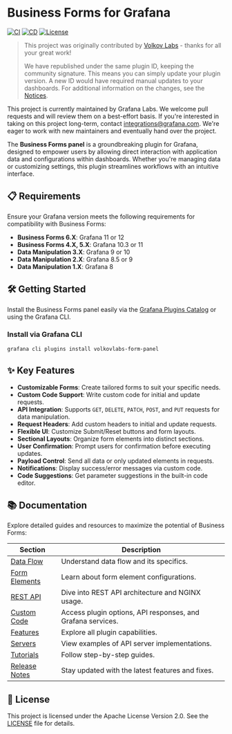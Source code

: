 # Business Forms for Grafana
[![CI](https://github.com/grafana/business-charts/actions/workflows/push.yml/badge.svg)](https://github.com/grafana/business-charts/actions/workflows/push.yml)
[![CD](https://github.com/grafana/business-charts/actions/workflows/publish.yml/badge.svg)](https://github.com/grafana/business-charts/actions/workflows/publish.yml)
[![License](https://img.shields.io/github/license/grafana/business-charts)](LICENSE)

>This project was originally contributed by [Volkov Labs](https://github.com/volkovlabs/business-charts) - thanks for all your great work!
>
>We have republished under the same plugin ID, keeping the community signature. This means you can simply update your plugin version. A new ID would have required manual updates to your dashboards. For additional information on the changes, see the [Notices](/NOTICES).

This project is currently maintained by Grafana Labs. We welcome pull requests and will review them on a best-effort basis. If you're interested in taking on this project long-term, contact [integrations@grafana.com](mailto:integrations@grafana.com). We're eager to work with new maintainers and eventually hand over the project.

The **Business Forms panel** is a groundbreaking plugin for Grafana, designed to empower users by allowing direct interaction with application data and configurations within dashboards. Whether you're managing data or customizing settings, this plugin streamlines workflows with an intuitive interface.

## 📋 Requirements

Ensure your Grafana version meets the following requirements for compatibility with Business Forms:

- **Business Forms 6.X**: Grafana 11 or 12
- **Business Forms 4.X, 5.X**: Grafana 10.3 or 11
- **Data Manipulation 3.X**: Grafana 9 or 10
- **Data Manipulation 2.X**: Grafana 8.5 or 9
- **Data Manipulation 1.X**: Grafana 8

## 🛠️ Getting Started

Install the Business Forms panel easily via the [Grafana Plugins Catalog](https://grafana.com/grafana/plugins/volkovlabs-form-panel/) or using the Grafana CLI.

### Install via Grafana CLI

```bash
grafana cli plugins install volkovlabs-form-panel
```

## ✨ Key Features

- **Customizable Forms**: Create tailored forms to suit your specific needs.
- **Custom Code Support**: Write custom code for initial and update requests.
- **API Integration**: Supports `GET`, `DELETE`, `PATCH`, `POST`, and `PUT` requests for data manipulation.
- **Request Headers**: Add custom headers to initial and update requests.
- **Flexible UI**: Customize Submit/Reset buttons and form layouts.
- **Sectional Layouts**: Organize form elements into distinct sections.
- **User Confirmation**: Prompt users for confirmation before executing updates.
- **Payload Control**: Send all data or only updated elements in requests.
- **Notifications**: Display success/error messages via custom code.
- **Code Suggestions**: Get parameter suggestions in the built-in code editor.

## 📚 Documentation

Explore detailed guides and resources to maximize the potential of Business Forms:

| Section                                                                      | Description                                                 |
| ---------------------------------------------------------------------------- | ----------------------------------------------------------- |
| [Data Flow](https://volkovlabs.io/plugins/business-forms/data-flow/)         | Understand data flow and its specifics.                     |
| [Form Elements](https://volkovlabs.io/plugins/business-forms/form-elements/) | Learn about form element configurations.                    |
| [REST API](https://volkovlabs.io/plugins/business-forms/architecture/)       | Dive into REST API architecture and NGINX usage.            |
| [Custom Code](https://volkovlabs.io/plugins/business-forms/code/)            | Access plugin options, API responses, and Grafana services. |
| [Features](https://volkovlabs.io/plugins/business-forms/features/)           | Explore all plugin capabilities.                            |
| [Servers](https://volkovlabs.io/plugins/business-forms/servers/)             | View examples of API server implementations.                |
| [Tutorials](https://volkovlabs.io/plugins/business-forms/tutorials/)         | Follow step-by-step guides.                                 |
| [Release Notes](https://volkovlabs.io/plugins/business-forms/release/)       | Stay updated with the latest features and fixes.            |

## 📜 License

This project is licensed under the Apache License Version 2.0. See the [LICENSE](https://github.com/volkovlabs/business-forms/blob/main/LICENSE) file for details.

